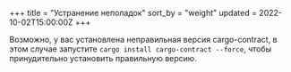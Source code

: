 +++
title = "Устранение неполадок"
sort_by = "weight"
updated = 2022-10-02T15:00:00Z
+++

Возможно, у вас установлена неправильная версия cargo-contract, в этом случае запустите `cargo install cargo-contract --force`, чтобы принудительно установить правильную версию.
